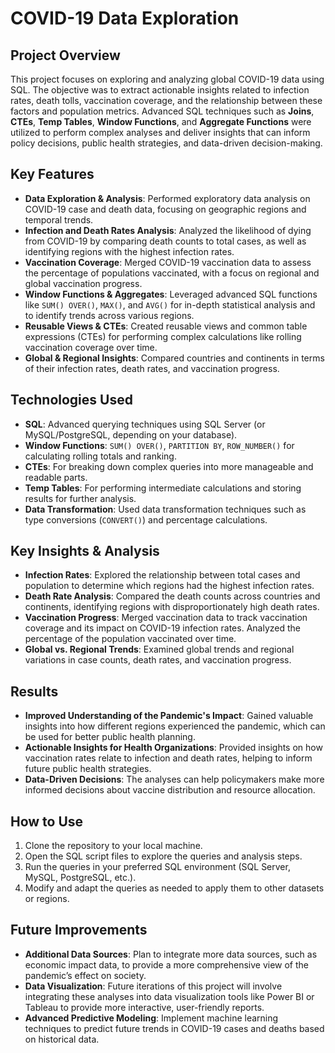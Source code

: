 # COVID-19 Data Exploration

## Project Overview

This project focuses on exploring and analyzing global COVID-19 data using SQL. The objective was to extract actionable insights related to infection rates, death tolls, vaccination coverage, and the relationship between these factors and population metrics. Advanced SQL techniques such as **Joins**, **CTEs**, **Temp Tables**, **Window Functions**, and **Aggregate Functions** were utilized to perform complex analyses and deliver insights that can inform policy decisions, public health strategies, and data-driven decision-making.

## Key Features

- **Data Exploration & Analysis**: Performed exploratory data analysis on COVID-19 case and death data, focusing on geographic regions and temporal trends.
- **Infection and Death Rates Analysis**: Analyzed the likelihood of dying from COVID-19 by comparing death counts to total cases, as well as identifying regions with the highest infection rates.
- **Vaccination Coverage**: Merged COVID-19 vaccination data to assess the percentage of populations vaccinated, with a focus on regional and global vaccination progress.
- **Window Functions & Aggregates**: Leveraged advanced SQL functions like `SUM() OVER()`, `MAX()`, and `AVG()` for in-depth statistical analysis and to identify trends across various regions.
- **Reusable Views & CTEs**: Created reusable views and common table expressions (CTEs) for performing complex calculations like rolling vaccination coverage over time.
- **Global & Regional Insights**: Compared countries and continents in terms of their infection rates, death rates, and vaccination progress.

## Technologies Used

- **SQL**: Advanced querying techniques using SQL Server (or MySQL/PostgreSQL, depending on your database).
- **Window Functions**: `SUM() OVER()`, `PARTITION BY`, `ROW_NUMBER()` for calculating rolling totals and ranking.
- **CTEs**: For breaking down complex queries into more manageable and readable parts.
- **Temp Tables**: For performing intermediate calculations and storing results for further analysis.
- **Data Transformation**: Used data transformation techniques such as type conversions (`CONVERT()`) and percentage calculations.

## Key Insights & Analysis

- **Infection Rates**: Explored the relationship between total cases and population to determine which regions had the highest infection rates.
- **Death Rate Analysis**: Compared the death counts across countries and continents, identifying regions with disproportionately high death rates.
- **Vaccination Progress**: Merged vaccination data to track vaccination coverage and its impact on COVID-19 infection rates. Analyzed the percentage of the population vaccinated over time.
- **Global vs. Regional Trends**: Examined global trends and regional variations in case counts, death rates, and vaccination progress.

## Results

- **Improved Understanding of the Pandemic's Impact**: Gained valuable insights into how different regions experienced the pandemic, which can be used for better public health planning.
- **Actionable Insights for Health Organizations**: Provided insights on how vaccination rates relate to infection and death rates, helping to inform future public health strategies.
- **Data-Driven Decisions**: The analyses can help policymakers make more informed decisions about vaccine distribution and resource allocation.

## How to Use

1. Clone the repository to your local machine.
2. Open the SQL script files to explore the queries and analysis steps.
3. Run the queries in your preferred SQL environment (SQL Server, MySQL, PostgreSQL, etc.).
4. Modify and adapt the queries as needed to apply them to other datasets or regions.

## Future Improvements

- **Additional Data Sources**: Plan to integrate more data sources, such as economic impact data, to provide a more comprehensive view of the pandemic’s effect on society.
- **Data Visualization**: Future iterations of this project will involve integrating these analyses into data visualization tools like Power BI or Tableau to provide more interactive, user-friendly reports.
- **Advanced Predictive Modeling**: Implement machine learning techniques to predict future trends in COVID-19 cases and deaths based on historical data.



